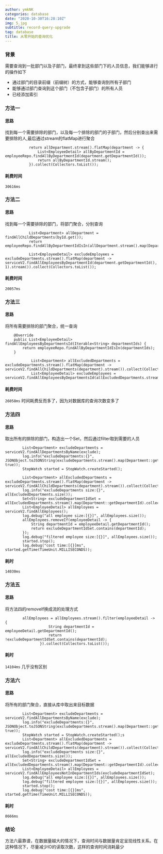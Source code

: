 ```yaml
---
author: ymkNK
categories: database
date: "2020-10-30T16:28:10Z"
img: 5.jpg
subtitle: record-query-upgrade
tag: database
title: 从零开始的查询优化
---
```

### 背景
需要查询到一批部门以及子部门，最终拿到这些部门下的人员信息，我们能够进行的操作如下
- 通过部门的目录前缀（前缀树）的方式，能够查询到所有子部门
- 能够通过部门查询到这个部门（不包含子部门）的所有人员
- 已经添加索引

### 方法一

#### 思路
找到每一个需要排除的部门，以及每一个排除的部门的子部门，然后分别查出来需要排除的人,最后通过stream的flatMap进行聚合
```
           return allDepartment.stream().flatMap(department -> {
               List<EmployeeDetail> allByDepartmentId = employeeRepo.findAllByDepartmentId(department.getDepartmentId());
               return allByDepartmentId.stream();
           }).collect(Collectors.toList());
```

#### 耗费时间
`30616ms`



### 方法二

#### 思路
找到每一个需要排除的部门，将部门聚合，分别查询
```
           List<Department> allDepartment = findAllChildDepartments(byId.get());
           return employeeRepo.findAllByDepartmentIdIsIn(allDepartment.stream().map(Department::getDepartmentId).collect(Collectors.toList()));

           List<EmployeeDetail> excludeEmployees = excludeDepartments.stream().flatMap(department -> serviceV2.findAllEmployeesByDepartmentId(department.getDepartmentId(), 1).stream()).collect(Collectors.toList());
```

#### 耗费时间
`20057ms`


### 方法三

#### 思路
将所有需要排除的部门聚合，统一查询
```
    @Override
    public List<EmployeeDetail> findAllEmployeesByDepartmentsId(Iterable<String> departmentIds) {
        return employeeRepo.findAllByDepartmentIdIsIn(departmentIds);
    }
```
```
            List<Department> allExcludedDepartments = excludeDepartments.stream().flatMap(department -> serviceV2.findAllChildDepartments(department).stream()).collect(Collectors.toList());
            List<EmployeeDetail> excludeEmployees = serviceV2.findAllEmployeesByDepartmentsId(allExcludedDepartments.stream().map(Department::getDepartmentId).collect(Collectors.toList()));

```

#### 耗费时间
`26058ms`
时间耗费反而多了，因为对数据库的查询次数变多了

### 方法四

#### 思路
取出所有的排除的部门，构造出一个Set，然后通过filter取到需要的人员
```
        List<Department> excludeDepartments = serviceV2.findAllDepartmentsByName(exclude);
        log.info("excludeDepartments:{}", JSONObject.toJSONString(excludeDepartments.stream().map(Department::getPath).toArray(), true));
        StopWatch started = StopWatch.createStarted();

        List<Department> allExcludedDepartments = excludeDepartments.stream().flatMap(department -> serviceV2.findAllChildDepartments(department).stream()).collect(Collectors.toList());
        log.info("excludeDepartments size:{}", allExcludedDepartments.size());
        Set<String> excludeDepartmentIdSet = allExcludedDepartments.stream().map(Department::getDepartmentId).collect(Collectors.toSet());
        List<EmployeeDetail> allEmployees = serviceV2.findAllEmployees();
        log.debug("all employee size:[{}]", allEmployees.size());
        allEmployees.removeIf(employeeDetail -> {
            String departmentId = employeeDetail.getDepartmentId();
            return excludeDepartmentIdSet.contains(departmentId);
        });
        log.debug("filtered employee size:[{}]", allEmployees.size());
        started.stop();
        log.debug("cost time:[{}]ms", started.getTime(TimeUnit.MILLISECONDS));
```

#### 耗时
`14030ms`


### 方法五

#### 思路
将方法四的removeIf换成流的处理方式
```
        allEmployees = allEmployees.stream().filter(employeeDetail -> {
                    String departmentId = employeeDetail.getDepartmentId();
                    return !excludeDepartmentIdSet.contains(departmentId);
                }).collect(Collectors.toList());
```

#### 耗时
`14104ms`
几乎没有区别


### 方法六

#### 思路
将所有的部门聚合，直接从库中取出来目标数据
```
        List<Department> excludeDepartments = serviceV2.findAllDepartmentsByName(exclude);
        log.info("excludeDepartments:{}", JSONObject.toJSONString(excludeDepartments.stream().map(Department::getPath).toArray(), true));
        StopWatch started = StopWatch.createStarted();s
        List<Department> allExcludedDepartments = excludeDepartments.stream().flatMap(department -> serviceV2.findAllChildDepartments(department).stream()).collect(Collectors.toList());
        log.info("excludeDepartments size:{}", allExcludedDepartments.size());
        Set<String> excludeDepartmentIdSet = allExcludedDepartments.stream().map(Department::getDepartmentId).collect(Collectors.toSet());
        List<EmployeeDetail> allEmployees = serviceV2.findAllEmployeesNotInDepartmentIds(excludeDepartmentIdSet);
        log.debug("all employee size:[{}]", allEmployees.size());
        log.debug("filtered employee size:[{}]", allEmployees.size());
        started.stop();
        log.debug("cost time:[{}]ms", started.getTime(TimeUnit.MILLISECONDS));
```

#### 耗时
`8666ms`

### 结论
方法六最靠谱，在数据量越大的情况下，查询时间与数据量肯定呈现线性关系。在这种情况下，尽量减少IO的读取次数，这样的查询时间消耗最少


